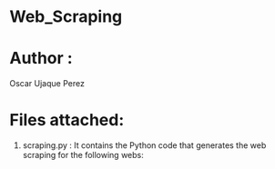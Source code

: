 # Web_Scraping


# Author : 
  Oscar Ujaque Perez
  
  
# Files attached:

1) scraping.py : It contains the Python code that generates the web scraping for the following webs:
                
